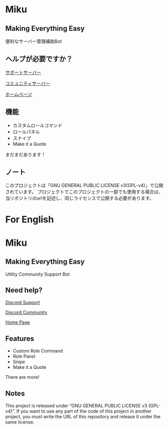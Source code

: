 # Miku

## Making Everything Easy

便利なサーバー管理補助Bot

## ヘルプが必要ですか？

[サポートサーバー](https://discord.gg/A2dYWKYtXe)

[コミュニティサーバー](https://discord.gg/ktkt)

[ホームページ](https://miku.harukoto.jp)

## 機能

- カスタムロールコマンド
- ロールパネル
- スナイプ
- Make it a Quote

まだまだあります！

## ノート

このプロジェクトは「GNU GENERAL PUBLIC LICENSE v3(GPL-v4)」で公開されています。
プロジェクトでこのプロジェクトの一部でも使用する場合は、当リポジトリのurlを記述し、同じライセンスで公開する必要があります。

# For English

# Miku

## Making Everything Easy

Utility Community Support Bot

## Need help?

[Discord Support](https://discord.gg/A2dYWKYtXe)

[Discord Community](https://discord.gg/ktkt)

[Home Page](https://miku.harukoto.jp)

## Features

- Custom Role Command
- Role Panel
- Snipe
- Make it a Quote

There are more!

## Notes

This project is released under “GNU GENERAL PUBLIC LICENSE v3 (GPL-v4)”.
If you want to use any part of the code of this project in another project, you must write the URL of this repository and release it under the same license.
